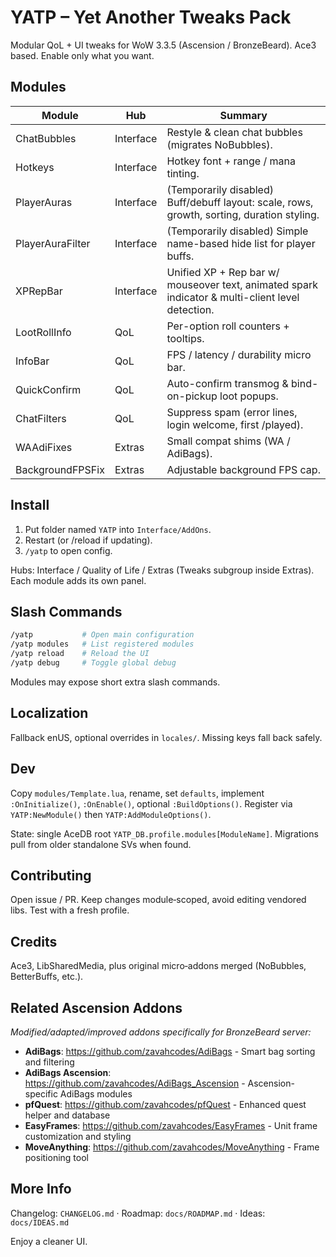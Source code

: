 ﻿# YATP – Yet Another Tweaks Pack

Modular QoL + UI tweaks for WoW 3.3.5 (Ascension / BronzeBeard). Ace3 based. Enable only what you want.

## Modules

| Module | Hub | Summary |
|--------|-----|---------|
| ChatBubbles | Interface | Restyle & clean chat bubbles (migrates NoBubbles). |
| Hotkeys | Interface | Hotkey font + range / mana tinting. |
| PlayerAuras | Interface | (Temporarily disabled) Buff/debuff layout: scale, rows, growth, sorting, duration styling. |
| PlayerAuraFilter | Interface | (Temporarily disabled) Simple name-based hide list for player buffs. |
| XPRepBar | Interface | Unified XP + Rep bar w/ mouseover text, animated spark indicator & multi-client level detection. |
| LootRollInfo | QoL | Per-option roll counters + tooltips. |
| InfoBar | QoL | FPS / latency / durability micro bar. |
| QuickConfirm | QoL | Auto-confirm transmog & bind-on-pickup loot popups. |
| ChatFilters | QoL | Suppress spam (error lines, login welcome, first /played). |
| WAAdiFixes | Extras | Small compat shims (WA / AdiBags). |
| BackgroundFPSFix | Extras | Adjustable background FPS cap. |

## Install

1. Put folder named `YATP` into `Interface/AddOns`.
2. Restart (or /reload if updating).
3. `/yatp` to open config.

Hubs: Interface / Quality of Life / Extras (Tweaks subgroup inside Extras). Each module adds its own panel.

## Slash Commands

```bash
/yatp           # Open main configuration
/yatp modules   # List registered modules
/yatp reload    # Reload the UI
/yatp debug     # Toggle global debug
```

Modules may expose short extra slash commands.

## Localization

Fallback enUS, optional overrides in `locales/`. Missing keys fall back safely.

## Dev

Copy `modules/Template.lua`, rename, set `defaults`, implement `:OnInitialize()`, `:OnEnable()`, optional `:BuildOptions()`. Register via `YATP:NewModule()` then `YATP:AddModuleOptions()`.

State: single AceDB root `YATP_DB.profile.modules[ModuleName]`. Migrations pull from older standalone SVs when found.

## Contributing

Open issue / PR. Keep changes module‑scoped, avoid editing vendored libs. Test with a fresh profile.

## Credits

Ace3, LibSharedMedia, plus original micro‑addons merged (NoBubbles, BetterBuffs, etc.).

## Related Ascension Addons

*Modified/adapted/improved addons specifically for BronzeBeard server:*

- **AdiBags**: <https://github.com/zavahcodes/AdiBags> - Smart bag sorting and filtering
- **AdiBags Ascension**: <https://github.com/zavahcodes/AdiBags_Ascension> - Ascension-specific AdiBags modules
- **pfQuest**: <https://github.com/zavahcodes/pfQuest> - Enhanced quest helper and database
- **EasyFrames**: <https://github.com/zavahcodes/EasyFrames> - Unit frame customization and styling
- **MoveAnything**: <https://github.com/zavahcodes/MoveAnything> - Frame positioning tool

## More Info

Changelog: `CHANGELOG.md` · Roadmap: `docs/ROADMAP.md` · Ideas: `docs/IDEAS.md`

Enjoy a cleaner UI.
